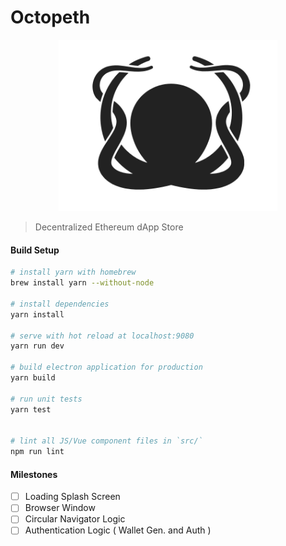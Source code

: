 # Octopeth

<p align="center">
  <img src="https://raw.githubusercontent.com/Lamarkaz/octopeth/master/src/renderer/assets/logo-dark.png" width="350px">
</p>

> Decentralized Ethereum dApp Store

#### Build Setup

``` bash
# install yarn with homebrew
brew install yarn --without-node

# install dependencies
yarn install

# serve with hot reload at localhost:9080
yarn run dev

# build electron application for production
yarn build

# run unit tests
yarn test


# lint all JS/Vue component files in `src/`
npm run lint

```


#### Milestones 
- [ ] Loading Splash Screen
- [ ] Browser Window
- [ ] Circular Navigator Logic
- [ ] Authentication Logic ( Wallet Gen. and Auth )